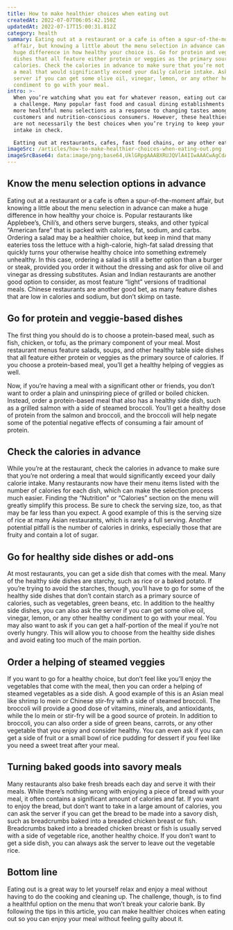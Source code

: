 ```yaml
---
title: How to make healthier choices when eating out
createdAt: 2022-07-07T06:05:42.150Z
updatedAt: 2022-07-17T15:00:31.812Z
category: health
summary: Eating out at a restaurant or a cafe is often a spur-of-the-moment
  affair, but knowing a little about the menu selection in advance can make a
  huge difference in how healthy your choice is. Go for protein and veggie-based
  dishes that all feature either protein or veggies as the primary source of
  calories. Check the calories in advance to make sure that you’re not ordering
  a meal that would significantly exceed your daily calorie intake. Ask the
  server if you can get some olive oil, vinegar, lemon, or any other healthy
  condiment to go with your meal.
intro: >-
  When you’re watching what you eat for whatever reason, eating out can be
  a challenge. Many popular fast food and casual dining establishments now offer
  more healthful menu selections as a response to changing tastes among
  customers and nutrition-conscious consumers. However, these healthier options
  are not necessarily the best choices when you’re trying to keep your calorie
  intake in check.

  Eatting out at restaurants, cafes, fast food chains, or any other eatery requires some advance planning if you want to keep your diet in check. The primary considerations involve choosing places that offer healthy menu offerings as well as ordering smartly once you get there. This article will assist you in making wiser decisions the next time you eat out by identifying the pitfalls of most eating establishments and providing tips on how to navigate them with less of an impact on your waistline.
imageSrc: /articles/how-to-make-healthier-choices-when-eating-out.png
imageSrcBase64: data:image/png;base64,UklGRpgAAABXRUJQVlA4IIwAAACwAgCdASoKAAoAAUAmJbACdDXAOk7IhUv9jul+LAAA/vJl+mrtSPucn1lrr1NeTWjrUiqcjq6PHvq2aoeGnPDqfZ16MZRQEKW9v5tDYH1yeWkFZSDIfZq8Vbb7JP893c5trdMXe9xAxFp/4O79f9B4/8d8H/w/tl94nZ2jr/KVoH9HJih6Z/0j58AAAA==
---
```


## Know the menu selection options in advance

Eating out at a restaurant or a cafe is often a spur-of-the-moment affair, but knowing a little about the menu selection in advance can make a huge difference in how healthy your choice is. Popular restaurants like Applebee’s, Chili’s, and others serve burgers, steaks, and other typical “American fare” that is packed with calories, fat, sodium, and carbs. Ordering a salad may be a healthier choice, but keep in mind that many eateries toss the lettuce with a high-calorie, high-fat salad dressing that quickly turns your otherwise healthy choice into something extremely unhealthy.
In this case, ordering a salad is still a better option than a burger or steak, provided you order it without the dressing and ask for olive oil and vinegar as dressing substitutes. Asian and Indian restaurants are another good option to consider, as most feature “light” versions of traditional meals. Chinese restaurants are another good bet, as many feature dishes that are low in calories and sodium, but don’t skimp on taste.

## Go for protein and veggie-based dishes

The first thing you should do is to choose a protein-based meal, such as fish, chicken, or tofu, as the primary component of your meal. Most restaurant menus feature salads, soups, and other healthy table side dishes that all feature either protein or veggies as the primary source of calories. If you choose a protein-based meal, you’ll get a healthy helping of veggies as well.

Now, if you’re having a meal with a significant other or friends, you don’t want to order a plain and uninspiring piece of grilled or boiled chicken. Instead, order a protein-based meal that also has a healthy side dish, such as a grilled salmon with a side of steamed broccoli. You’ll get a healthy dose of protein from the salmon and broccoli, and the broccoli will help negate some of the potential negative effects of consuming a fair amount of protein.

## Check the calories in advance

While you’re at the restaurant, check the calories in advance to make sure that you’re not ordering a meal that would significantly exceed your daily calorie intake. Many restaurants now have their menu items listed with the number of calories for each dish, which can make the selection process much easier.
Finding the “Nutrition” or “Calories” section on the menu will greatly simplify this process. Be sure to check the serving size, too, as that may be far less than you expect. A good example of this is the serving size of rice at many Asian restaurants, which is rarely a full serving. Another potential pitfall is the number of calories in drinks, especially those that are fruity and contain a lot of sugar.

## Go for healthy side dishes or add-ons

At most restaurants, you can get a side dish that comes with the meal. Many of the healthy side dishes are starchy, such as rice or a baked potato. If you’re trying to avoid the starches, though, you’ll have to go for some of the healthy side dishes that don’t contain starch as a primary source of calories, such as vegetables, green beans, etc.
In addition to the healthy side dishes, you can also ask the server if you can get some olive oil, vinegar, lemon, or any other healthy condiment to go with your meal. You may also want to ask if you can get a half-portion of the meal if you’re not overly hungry. This will allow you to choose from the healthy side dishes and avoid eating too much of the main portion.

## Order a helping of steamed veggies

If you want to go for a healthy choice, but don’t feel like you’ll enjoy the vegetables that come with the meal, then you can order a helping of steamed vegetables as a side dish. A good example of this is an Asian meal like shrimp lo mein or Chinese stir-fry with a side of steamed broccoli. The broccoli will provide a good dose of vitamins, minerals, and antioxidants, while the lo mein or stir-fry will be a good source of protein.
In addition to broccoli, you can also order a side of green beans, carrots, or any other vegetable that you enjoy and consider healthy. You can even ask if you can get a side of fruit or a small bowl of rice pudding for dessert if you feel like you need a sweet treat after your meal.

## Turning baked goods into savory meals

Many restaurants also bake fresh breads each day and serve it with their meals. While there’s nothing wrong with enjoying a piece of bread with your meal, it often contains a significant amount of calories and fat. If you want to enjoy the bread, but don’t want to take in a large amount of calories, you can ask the server if you can get the bread to be made into a savory dish, such as breadcrumbs baked into a breaded chicken breast or fish.
Breadcrumbs baked into a breaded chicken breast or fish is usually served with a side of vegetable rice, another healthy choice. If you don’t want to get a side dish, you can always ask the server to leave out the vegetable rice.

## Bottom line

Eating out is a great way to let yourself relax and enjoy a meal without having to do the cooking and cleaning up. The challenge, though, is to find a healthful option on the menu that won’t break your calorie bank. By following the tips in this article, you can make healthier choices when eating out so you can enjoy your meal without feeling guilty about it.
